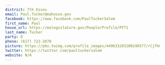```yaml
---
district: 7th Essex
email: Paul.Tucker@mahouse.gov
facebook: https://www.facebook.com/PaulTuckerSalem
first_name: Paul
house_url: https://malegislature.gov/People/Profile/PFT1
last_name: Tucker
party: D
phone: (617) 722-2070
picture: https://pbs.twimg.com/profile_images/449633203209240577/rCjThOgR_400x400.png
twitter: https://twitter.com/paultuckersalem
website: N/A
---
```

